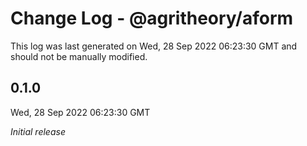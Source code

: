 # Change Log - @agritheory/aform

This log was last generated on Wed, 28 Sep 2022 06:23:30 GMT and should not be manually modified.

## 0.1.0
Wed, 28 Sep 2022 06:23:30 GMT

_Initial release_


